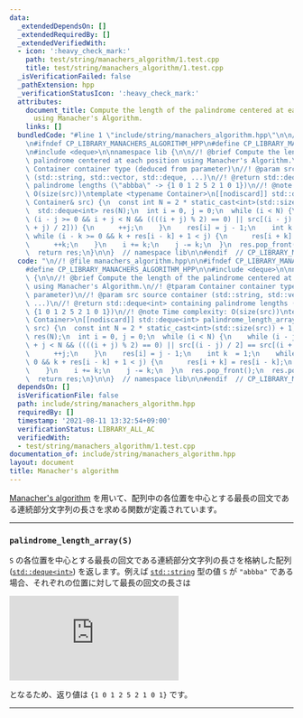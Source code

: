 ```yaml
---
data:
  _extendedDependsOn: []
  _extendedRequiredBy: []
  _extendedVerifiedWith:
  - icon: ':heavy_check_mark:'
    path: test/string/manachers_algorithm/1.test.cpp
    title: test/string/manachers_algorithm/1.test.cpp
  _isVerificationFailed: false
  _pathExtension: hpp
  _verificationStatusIcon: ':heavy_check_mark:'
  attributes:
    document_title: Compute the length of the palindrome centered at each position
      using Manacher's Algorithm.
    links: []
  bundledCode: "#line 1 \"include/string/manachers_algorithm.hpp\"\n\n//! @file manachers_algorithm.hpp\n\
    \n#ifndef CP_LIBRARY_MANACHERS_ALGORITHM_HPP\n#define CP_LIBRARY_MANACHERS_ALGORITHM_HPP\n\
    \n#include <deque>\n\nnamespace lib {\n\n//! @brief Compute the length of the\
    \ palindrome centered at each position using Manacher's Algorithm.\n//! @tparam\
    \ Container container type (deduced from parameter)\n//! @param src source container\
    \ (std::string, std::vector, std::deque, ...)\n//! @return std::deque<int> containing\
    \ palindrome lengths (\"abbba\" -> {1 0 1 2 5 2 1 0 1})\n//! @note Time complexity:\
    \ O(size(src))\ntemplate <typename Container>\n[[nodiscard]] std::deque<int> palindrome_length_array(const\
    \ Container& src) {\n  const int N = 2 * static_cast<int>(std::size(src)) + 1;\n\
    \  std::deque<int> res(N);\n  int i = 0, j = 0;\n  while (i < N) {\n    while\
    \ (i - j >= 0 && i + j < N && ((((i + j) % 2) == 0) || src[(i - j) / 2] == src[(i\
    \ + j) / 2])) {\n      ++j;\n    }\n    res[i] = j - 1;\n    int k  = 1;\n   \
    \ while (i - k >= 0 && k + res[i - k] + 1 < j) {\n      res[i + k] = res[i - k];\n\
    \      ++k;\n    }\n    i += k;\n    j -= k;\n  }\n  res.pop_front();\n  res.pop_back();\n\
    \  return res;\n}\n\n}  // namespace lib\n\n#endif  // CP_LIBRARY_MANACHERS_ALGORITHM_HPP\n"
  code: "\n//! @file manachers_algorithm.hpp\n\n#ifndef CP_LIBRARY_MANACHERS_ALGORITHM_HPP\n\
    #define CP_LIBRARY_MANACHERS_ALGORITHM_HPP\n\n#include <deque>\n\nnamespace lib\
    \ {\n\n//! @brief Compute the length of the palindrome centered at each position\
    \ using Manacher's Algorithm.\n//! @tparam Container container type (deduced from\
    \ parameter)\n//! @param src source container (std::string, std::vector, std::deque,\
    \ ...)\n//! @return std::deque<int> containing palindrome lengths (\"abbba\" ->\
    \ {1 0 1 2 5 2 1 0 1})\n//! @note Time complexity: O(size(src))\ntemplate <typename\
    \ Container>\n[[nodiscard]] std::deque<int> palindrome_length_array(const Container&\
    \ src) {\n  const int N = 2 * static_cast<int>(std::size(src)) + 1;\n  std::deque<int>\
    \ res(N);\n  int i = 0, j = 0;\n  while (i < N) {\n    while (i - j >= 0 && i\
    \ + j < N && ((((i + j) % 2) == 0) || src[(i - j) / 2] == src[(i + j) / 2])) {\n\
    \      ++j;\n    }\n    res[i] = j - 1;\n    int k  = 1;\n    while (i - k >=\
    \ 0 && k + res[i - k] + 1 < j) {\n      res[i + k] = res[i - k];\n      ++k;\n\
    \    }\n    i += k;\n    j -= k;\n  }\n  res.pop_front();\n  res.pop_back();\n\
    \  return res;\n}\n\n}  // namespace lib\n\n#endif  // CP_LIBRARY_MANACHERS_ALGORITHM_HPP\n"
  dependsOn: []
  isVerificationFile: false
  path: include/string/manachers_algorithm.hpp
  requiredBy: []
  timestamp: '2021-08-11 13:32:54+09:00'
  verificationStatus: LIBRARY_ALL_AC
  verifiedWith:
  - test/string/manachers_algorithm/1.test.cpp
documentation_of: include/string/manachers_algorithm.hpp
layout: document
title: Manacher's algorithm
---
```


[Manacher's algorithm](https://en.wikipedia.org/wiki/Longest_palindromic_substring#Manacher's_algorithm) を用いて、配列中の各位置を中心とする最長の回文である連続部分文字列の長さを求める関数が定義されています。

---

### `palindrome_length_array(S)`

`S` の各位置を中心とする最長の回文である連続部分文字列の長さを格納した配列 ([`std::deque<int>`](https://cpprefjp.github.io/reference/deque/deque.html)) を返します。例えば [`std::string`](https://cpprefjp.github.io/reference/string/basic_string.html) 型の値 `S` が `"abbba"` である場合、それぞれの位置に対して最長の回文の長さは

![](https://latex.codecogs.com/gif.latex?%5Cdpi%7B250%7D%20%5Cbegin%7Btabular%7D%7Bl%7Clllllllll%7D%20%5Chline%20center%20%26%20a%20%26%20%26%20b%20%26%20%26%20b%20%26%20%26%20b%20%26%20%26%20a%20%5C%5C%20%5Chline%20length%20%26%201%20%26%200%20%26%201%20%26%202%20%26%205%20%26%202%20%26%201%20%26%200%20%26%201%20%5C%5C%20%5Chline%20%5Cend%7Btabular%7D)

となるため、返り値は `{1 0 1 2 5 2 1 0 1}` です。

---
